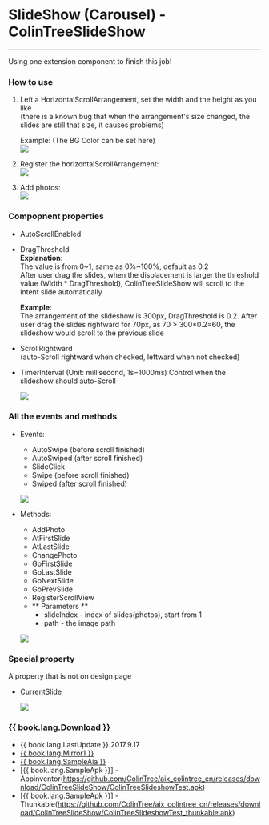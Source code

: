 # SlideShow (Carousel) - ColinTreeSlideShow

---

Using one extension component to finish this job!

### How to use

1. Left a HorizontalScrollArrangement, set the width and the height as you like  
   (there is a known bug that when the arrangement's size changed, the slides are still that size, it causes problems)  

   Example: (The BG Color can be set here)  
   ![](/images/ColinTreeSlideShow/DesignPageScreenshot.png)

2. Register the horizontalScrollArrangement:  
   ![](/images/ColinTreeSlideShow/register.png)

3. Add photos:  
   ![](/images/ColinTreeSlideShow/AddPhoto.png)



### Compopnent properties

* AutoScrollEnabled
* DragThreshold  
  **Explanation**:  
  The value is from 0~1, same as 0%~100%, default as 0.2  
  After user drag the slides, when the displacement is larger the threshold value (Width * DragThreshold), ColinTreeSlideShow will scroll to the intent slide automatically  

  **Example**:  
  The arrangement of the slideshow is 300px, DragThreshold is 0.2. After user drag the slides rightward for 70px, as 70 > 300*0.2=60, the slideshow would scroll to the previous slide
* ScrollRightward  
  (auto-Scroll rightward when checked, leftward when not checked)  
* TimerInterval (Unit: millisecond, 1s=1000ms)
  Control when the slideshow should auto-Scroll  
  
  ![](/images/ColinTreeSlideShow/Properties.png)


### All the events and methods

* Events:
  * AutoSwipe (before scroll finished)
  * AutoSwiped (after scroll finished)
  * SlideClick
  * Swipe (before scroll finished)
  * Swiped (after scroll finished)

  ![](/images/ColinTreeSlideShow/Events.png)

* Methods:
  * AddPhoto
  * AtFirstSlide
  * AtLastSlide
  * ChangePhoto
  * GoFirstSlide
  * GoLastSlide
  * GoNextSlide
  * GoPrevSlide
  * RegisterScrollView
  * ** Parameters **
    * slideIndex - index of slides(photos), start from 1
    * path - the image path

  ![](/images/ColinTreeSlideShow/Methods.png)

### Special property

A property that is not on design page
* CurrentSlide

  ![](/images/ColinTreeSlideShow/CurrentSlide.png)



### {{ book.lang.Download }}  
* {{ book.lang.LastUpdate }} 2017.9.17
* <a href="/aix/cn.colintree.aix.ColinTreeSlideshow.aix" target="_blank">{{ book.lang.Mirror1 }}</a>
* [{{ book.lang.SampleAia }}](https://github.com/ColinTree/aix_colintree_cn/releases/download/ColinTreeSlideShow/ColinTreeSlideshowTest.aia)  
* [{{ book.lang.SampleApk }}] - Appinventor(https://github.com/ColinTree/aix_colintree_cn/releases/download/ColinTreeSlideShow/ColinTreeSlideshowTest.apk)  
* [{{ book.lang.SampleApk }}] - Thunkable(https://github.com/ColinTree/aix_colintree_cn/releases/download/ColinTreeSlideShow/ColinTreeSlideshowTest_thunkable.apk)  